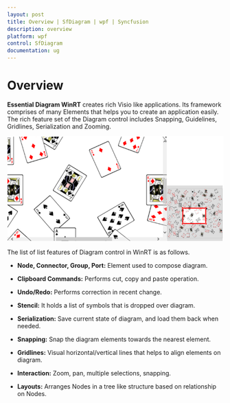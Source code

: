 ```yaml
---
layout: post
title: Overview | SfDiagram | wpf | Syncfusion
description: overview
platform: wpf
control: SfDiagram
documentation: ug
---
```


# Overview

**Essential Diagram WinRT** creates rich Visio like applications. Its framework comprises of many Elements that helps you to create an application easily. The rich feature set of the Diagram control includes Snapping, Guidelines, Gridlines, Serialization and Zooming.

![](Overview_images\Overview_img1.png)

The list of list features of Diagram control in WinRT is as follows.

* **Node, Connector, Group, Port:** Element used to compose diagram.

* **Clipboard Commands:** Performs cut, copy and paste operation.

* **Undo/Redo:** Performs correction in recent change.

* **Stencil:** It holds a list of symbols that is dropped over diagram.

* **Serialization:** Save current state of diagram, and load them back when needed.

* **Snapping:** Snap the diagram elements towards the nearest element.

* **Gridlines:** Visual horizontal/vertical lines that helps to align elements on diagram.

* **Interaction:** Zoom, pan, multiple selections, snapping.

* **Layouts:** Arranges Nodes in a tree like structure based on relationship on Nodes.

